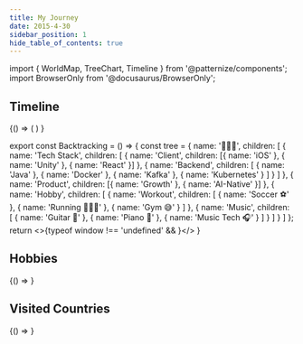 ```yaml
---
title: My Journey
date: 2015-4-30
sidebar_position: 1
hide_table_of_contents: true
---
```


import { WorldMap, TreeChart, Timeline } from '@patternize/components';
import BrowserOnly from '@docusaurus/BrowserOnly';

## Timeline

<BrowserOnly>
{() => (
<Timeline events={[
  { year: 1994, title: 'Birthday', detail: 'Beijing, China' },
  {
    year: 2007,
    title: 'High School',
    detail: 'Calgary, Alberta'
  },
  {
    year: 2013,
    title: 'McGill University',
    detail: 'Montreal, Quebec'
  },
  {
    year: 2015,
    title: 'Metanautix',
    detail: 'Palo Alto, California'
  },
  {
    year: 2018,
    title: 'Tableau',
    detail: 'Seattle, Washington'
  },
  {
    year: 2020,
    title: 'Airbnb',
    detail: 'Beijing, China'
  },
  {
    year: 2022,
    title: 'Presence',
    detail: 'Bay Area, California'
  },
  {
    year: 2025,
    title: 'Stanford University',
    detail: 'Stanford, California'
  }
]}/>)
}
</BrowserOnly>

export const Backtracking = () => {
  const tree = {
    name: '👨🏻‍💻',
    children: [
      {
        name: 'Tech Stack',
        children: [
          {
            name: 'Client',
            children: [{ name: 'iOS' }, { name: 'Unity' }, { name: 'React' }]
          },
          {
            name: 'Backend',
            children: [
              { name: 'Java' },
              { name: 'Docker' },
              { name: 'Kafka' },
              { name: 'Kubernetes' }
            ]
          }
        ]
      },
      {
        name: 'Product',
        children: [{ name: 'Growth' }, { name: 'AI-Native' }]
      },
      {
        name: 'Hobby',
        children: [
          {
            name: 'Workout',
            children: [
              { name: 'Soccer ⚽️' },
              { name: 'Running 🏃🏻‍♀️' },
              { name: 'Gym 😅' }
            ]
          },
          {
            name: 'Music',
            children: [
              { name: 'Guitar 🎸' },
              { name: 'Piano 🎹' },
              { name: 'Music Tech 🎧' }
            ]
          }
        ]
      }
    ]
  };
  return <>{typeof window !== 'undefined' && <TreeChart data={tree}/>}</>
}

## Hobbies

<BrowserOnly>
{() => <Backtracking />}
</BrowserOnly>

## Visited Countries


<BrowserOnly>
{() => <WorldMap daysSpent={[
  { CHN: 6935 },
  { CAN: 3600 },
  { USA: 150 },
  { CZE: 4 },
  { DEU: 1 },
  { AUT: 10 },
  { THA: 15 },
  { JPN: 20 },
  { ITA: 10 },
  { HUN: 3 },
  { PRK: 3 },
  { AUS: 10 }
]} />}
</BrowserOnly>

